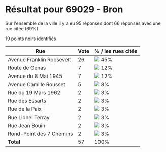 # Résultat pour 69029 - Bron

Sur l'ensemble de la ville il y a eu 95 réponses dont 66 réponses avec une rue citée (69%)

19 points noirs identifiés

| Rue | Vote | % / les rues cités|
|-----|------|-------------------|
| Avenue Franklin Roosevelt | 26 | <img src="../../img/bar_45.gif" />&nbsp;45%|
| Route de Genas | 7 | <img src="../../img/bar_12.gif" />&nbsp;12%|
| Avenue du 8 Mai 1945 | 7 | <img src="../../img/bar_12.gif" />&nbsp;12%|
| Avenue Camille Rousset | 5 | <img src="../../img/bar_8.gif" />&nbsp;8%|
| Rue du 19 Mars 1962 | 2 | <img src="../../img/bar_3.gif" />&nbsp;3%|
| Rue des Essarts | 2 | <img src="../../img/bar_3.gif" />&nbsp;3%|
| Rue de la Paix | 2 | <img src="../../img/bar_3.gif" />&nbsp;3%|
| Rue Lionel Terray | 2 | <img src="../../img/bar_3.gif" />&nbsp;3%|
| Rue Jean Bouin | 2 | <img src="../../img/bar_3.gif" />&nbsp;3%|
| Rond-Point des 7 Chemins | 2 | <img src="../../img/bar_3.gif" />&nbsp;3%|
| **Total** | 57 | 100%|
